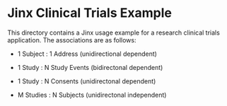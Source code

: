 Jinx Clinical Trials Example
============================

This directory contains a Jinx usage example for a research clinical trials application.
The associations are as follows:

* 1 Subject : 1 Address (unidirectional dependent)

* 1 Study : N Study Events (bidirectonal dependent)

* 1 Study : N Consents (unidirectonal dependent)

* M Studies : N Subjects (unidirectonal independent)
